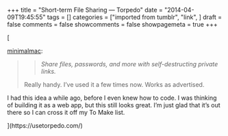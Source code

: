 +++
title = "Short-term File Sharing — Torpedo"
date = "2014-04-09T19:45:55"
tags = []
categories = ["imported from tumblr", "link", ]
draft = false
comments = false
showcomments = false
showpagemeta = true
+++

[<p><a href="http://minimalmac.com/post/82191895570/short-term-file-sharing-torpedo" class="tumblr_blog" target="_blank">minimalmac</a>:</p>

<blockquote><blockquote><em>Share files, passwords, and more with self-destructing private links.</em></blockquote>

Really handy. I’ve used it a few times now. Works as advertised.</blockquote>

<p>I had this idea a while ago, before I even knew how to code. I was thinking of building it as a web app, but this still looks great. I&rsquo;m just glad that it&rsquo;s out there so I can cross it off my To Make list.</p>](https://usetorpedo.com/)